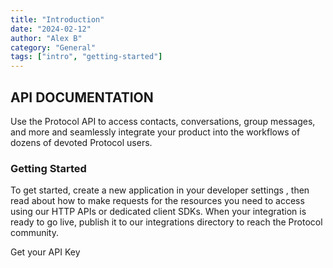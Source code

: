 ```yaml
---
title: "Introduction"
date: "2024-02-12"
author: "Alex B"
category: "General"
tags: ["intro", "getting-started"]
---
```


## API DOCUMENTATION

Use the Protocol API to access contacts, conversations, group messages, and more and seamlessly integrate your product into the workflows of dozens of devoted Protocol users.

### Getting Started

To get started, create a new application in your developer settings , then read about how to make requests for the resources you need to access using our HTTP APIs or dedicated client SDKs. When your integration is ready to go live, publish it to our integrations directory to reach the Protocol community.

Get your API Key
